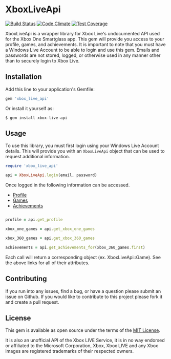 # XboxLiveApi
[![Build Status](https://travis-ci.org/oakesja/xbox-live-api.svg?branch=master)](https://travis-ci.org/oakesja/xbox-live-api)
[![Code Climate](https://codeclimate.com/github/oakesja/xbox-live-api/badges/gpa.svg)](https://codeclimate.com/github/oakesja/xbox-live-api)
[![Test Coverage](https://codeclimate.com/github/oakesja/xbox-live-api/badges/coverage.svg)](https://codeclimate.com/github/oakesja/xbox-live-api/coverage)

XboxLiveApi is a wrapper library for Xbox Live's undocumented API used for the Xbox One Smartglass app. This gem will 
provide you access to your profile, games, and achievements. It is important to note that you must have a Windows Live 
Account to be able to login and use this gem. Emails and passwords are not stored, logged, or otherwise used in any 
manner other than to securely login to Xbox Live. 

## Installation

Add this line to your application's Gemfile:

```ruby
gem 'xbox_live_api'
```

Or install it yourself as:

```
$ gem install xbox-live-api
```
## Usage

To use this library, you must first login using your Windows Live Account details. This will provide you with an `XboxLiveApi` 
object that can be used to request additional information. 

```ruby
require 'xbox_live_api'

api = XboxLiveApi.login(email, password)
```

Once logged in the following information can be accessed. 

 - [Profile](https://github.com/oakesja/xbox-live-api/blob/master/lib/xbox_live_api/models/profile.rb)
 - [Games](https://github.com/oakesja/xbox-live-api/blob/master/lib/xbox_live_api/models/game.rb)
 - [Achievements](https://github.com/oakesja/xbox-live-api/blob/master/lib/xbox_live_api/models/achievement.rb)
 
```ruby

profile = api.get_profile

xbox_one_games = api.get_xbox_one_games

xbox_360_games = api.get_xbox_360_games

achievements = api.get_achievements_for(xbox_360_games.first)

```

Each call will return a corresponding object (ex. XboxLiveApi::Game). See the above links for all of their attributes. 


## Contributing

If you run into any issues, find a bug, or have a question please submit an issue on Github. 
If you would like to contribute to this project please fork it and create a pull request. 

## License

This gem is available as open source under the terms of the [MIT License](http://opensource.org/licenses/MIT).

It is also an unofficial API of the Xbox LIVE Service, it is in no way endorsed or affiliated to the Microsoft 
Corporation, Xbox, Xbox LIVE and any Xbox images are registered trademarks of their respected owners.

